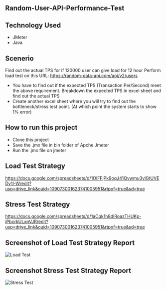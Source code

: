 ## Random-User-API-Performance-Test

## Technology Used
- JMeter
- Java

## Scenerio
Find out the actual TPS for if 120000 user can give load for 12 hour Perform load test on this URL: https://random-data-api.com/api/v2/users

- You have to find out if the expected TPS (Transaction Per/Second) meet the above requirement. Breakdown the expected TPS in excel sheet and find out the actual TPS
- Create another excel sheet where you will try to find out the bottleneck/stress test point. (At which point the system starts to show 1% error)


## How to run this project
- Clone this project
- Save the .jmx file in bin folder of Apche Jmeter
- Run the .jmx file on jmeter


## Load Test Strategy
https://docs.google.com/spreadsheets/d/1OIFFjPk9oqJ41Qvwmu3vlGtUVEDy1I-W/edit?usp=drive_link&ouid=109073001623741005951&rtpof=true&sd=true


## Stress Test Strategy
https://docs.google.com/spreadsheets/d/1aCqk1h8dlRoazTHUKp-iPbcrkULxpVJR/edit?usp=drive_link&ouid=109073001623741005951&rtpof=true&sd=true


## Screenshot of Load Test Strategy Report

![Load Test](https://github.com/Maria-Akther-Mimi/Random-User-API-Performance-Test/assets/134642219/5135da46-108b-4238-9fef-87be7b756ebc)

## Screenshot Stress Test Strategy Report

![Stress Test](https://github.com/Maria-Akther-Mimi/Random-User-API-Performance-Test/assets/134642219/ee4b3e1e-7cde-4b75-b41d-a4e05f049926)
